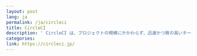 ```yaml
---
layout: post
lang: ja
permalink: /ja/circleci
title: CircleCI
description: ' CircleCI は、プロジェクトの規模にかかわらず、迅速かつ質の高いチーム開発を容易にします。誰もが頭の中で想像した通りに開発を進められるようにする、それが私たちのミッションです。(募集中) '
categories: 
link: https://circleci.jp/
---
```

